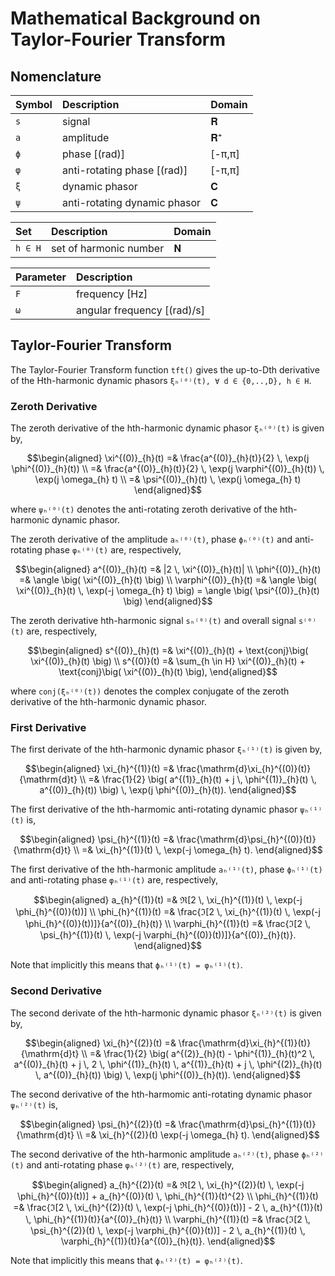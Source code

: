 # Mathematical Background on Taylor-Fourier Transform

## Nomenclature

| Symbol    | Description                   | Domain    |
|:----------|:------------------------------|:----------|
| `s`       | signal                        | 𝐑         |
| `a`       | amplitude                     | 𝐑⁺        |
| `ϕ`       | phase [(rad)]                 | [-π,π]    |
| `φ`       | anti-rotating phase [(rad)]   | [-π,π]    |
| `ξ`       | dynamic phasor                | 𝐂         |
| `ψ`       | anti-rotating dynamic phasor  | 𝐂         |

| Set       | Description                   | Domain    |
|:----------|:------------------------------|:----------|
| `h ∈ H`   | set of harmonic number        | 𝐍         |

| Parameter | Description                   |
|:----------|:------------------------------|
| `F`       | frequency [Hz]                |
| `ω`       | angular frequency [(rad)/s]   |

## Taylor-Fourier Transform

The Taylor-Fourier Transform function `tft()` gives the up-to-Dth derivative of 
the Hth-harmonic dynamic phasors `ξₕ⁽ᵈ⁾(t), ∀ d ∈ {0,..,D}, h ∈ H`. 

### Zeroth Derivative

The zeroth derivative of the hth-harmonic dynamic phasor `ξₕ⁽⁰⁾(t)` is given by,
```math
\begin{aligned}
    \xi^{(0)}_{h}(t)        =& \frac{a^{(0)}_{h}(t)}{2} \, \exp(j \phi^{(0)}_{h}(t)) \\
                            =& \frac{a^{(0)}_{h}(t)}{2} \, \exp(j \varphi^{(0)}_{h}(t)) \, \exp(j \omega_{h} t) \\
                            =& \psi^{(0)}_{h}(t) \, \exp(j \omega_{h} t)

\end{aligned}
```
where `ψₕ⁽⁰⁾(t)` denotes the anti-rotating zeroth derivative of the hth-harmonic 
dynamic phasor. 

The zeroth derivative of the amplitude `aₕ⁽⁰⁾(t)`, phase `ϕₕ⁽⁰⁾(t)` and anti-rotating 
phase `φₕ⁽⁰⁾(t)` are, respectively,
```math
\begin{aligned}
    a^{(0)}_{h}(t)          =& |2 \, \xi^{(0)}_{h}(t)| \\
    \phi^{(0)}_{h}(t)       =& \angle \big( \xi^{(0)}_{h}(t) \big) \\
    \varphi^{(0)}_{h}(t)    =& \angle \big( \xi^{(0)}_{h}(t) \, \exp(-j \omega_{h} t) \big) = \angle \big( \psi^{(0)}_{h}(t) \big)
\end{aligned}
```
The zeroth derivative hth-harmonic signal `sₕ⁽⁰⁾(t)` and overall signal `s⁽⁰⁾(t)` 
are, respectively,
```math
\begin{aligned}
    s^{(0)}_{h}(t)          =& \xi^{(0)}_{h}(t) + \text{conj}\big( \xi^{(0)}_{h}(t) \big) \\
    s^{(0)}(t)              =& \sum_{h \in H} \xi^{(0)}_{h}(t) + \text{conj}\big( \xi^{(0)}_{h}(t) \big),
\end{aligned}
```
where `conj(ξₕ⁽⁰⁾(t))` denotes the complex conjugate of the zeroth derivative of the 
hth-harmonic dynamic phasor.

### First Derivative

The first derivate of the hth-harmonic dynamic phasor `ξₕ⁽¹⁾(t)` is given by,
```math
\begin{aligned}
    \xi_{h}^{(1)}(t)        =&  \frac{\mathrm{d}\xi_{h}^{(0)}(t)}{\mathrm{d}t} \\
                            =&  \frac{1}{2} \big( a^{(1)}_{h}(t) +
                                j \, \phi^{(1)}_{h}(t) \, a^{(0)}_{h}(t)) \big)
                                \, \exp(j \phi^{(0)}_{h}(t)).

\end{aligned}
```

The first derivative of the hth-harmomic anti-rotating dynamic phasor `ψₕ⁽¹⁾(t)`
is,
```math 
\begin{aligned}
    \psi_{h}^{(1)}(t)       =&  \frac{\mathrm{d}\psi_{h}^{(0)}(t)}{\mathrm{d}t} \\
                            =&  \xi_{h}^{(1)}(t) \, \exp(-j \omega_{h} t).
\end{aligned}
```

The first derivative of the hth-harmonic amplitude `aₕ⁽¹⁾(t)`, phase `ϕₕ⁽¹⁾(t)` and
anti-rotating phase `φₕ⁽¹⁾(t)` are, respectively,
```math
\begin{aligned}
    a_{h}^{(1)}(t)          =& ℜ[2 \, \xi_{h}^{(1)}(t) \, \exp(-j \phi_{h}^{(0)}(t))] \\
    \phi_{h}^{(1)}(t)       =& \frac{ℑ[2 \, \xi_{h}^{(1)}(t) \, \exp(-j \phi_{h}^{(0)}(t))]}{a^{(0)}_{h}(t)} \\
    \varphi_{h}^{(1)}(t)    =& \frac{ℑ[2 \, \psi_{h}^{(1)}(t) \, \exp(-j \varphi_{h}^{(0)}(t))]}{a^{(0)}_{h}(t)}.
\end{aligned}
```
Note that implicitly this means that `ϕₕ⁽¹⁾(t) = φₕ⁽¹⁾(t)`.

### Second Derivative

The second derivate of the hth-harmonic dynamic phasor `ξₕ⁽²⁾(t)` is given by,
```math
\begin{aligned}
    \xi_{h}^{(2)}(t)        =&  \frac{\mathrm{d}\xi_{h}^{(1)}(t)}{\mathrm{d}t} \\
                            =&  \frac{1}{2} \big( 
                                a^{(2)}_{h}(t) - 
                                \phi^{(1)}_{h}(t)^2 \, a^{(0)}_{h}(t) +
                                j \, 2 \, \phi^{(1)}_{h}(t) \, a^{(1)}_{h}(t) +
                                j \, \phi^{(2)}_{h}(t) \, a^{(0)}_{h}(t)) \big)
                                \, \exp(j \phi^{(0)}_{h}(t)).

\end{aligned}
```

The second derivative of the hth-harmomic anti-rotating dynamic phasor `ψₕ⁽²⁾(t)`
is,
```math 
\begin{aligned}
    \psi_{h}^{(2)}(t)       =&  \frac{\mathrm{d}\psi_{h}^{(1)}(t)}{\mathrm{d}t} \\
                            =&  \xi_{h}^{(2)}(t) \exp(-j \omega_{h} t).
\end{aligned}
```

The second derivative of the hth-harmonic amplitude `aₕ⁽²⁾(t)`, phase `ϕₕ⁽²⁾(t)` and
anti-rotating phase `φₕ⁽²⁾(t)` are, respectively,
```math
\begin{aligned}
    a_{h}^{(2)}(t)          =& ℜ[2 \, \xi_{h}^{(2)}(t) \, \exp(-j \phi_{h}^{(0)}(t))] + a_{h}^{(0)}(t) \, \phi_{h}^{(1)}(t)^{2} \\
    \phi_{h}^{(1)}(t)       =& \frac{ℑ[2 \, \xi_{h}^{(2)}(t) \, \exp(-j \phi_{h}^{(0)}(t))] - 2 \, a_{h}^{(1)}(t) \, \phi_{h}^{(1)}(t)}{a^{(0)}_{h}(t)} \\
    \varphi_{h}^{(1)}(t)    =& \frac{ℑ[2 \, \psi_{h}^{(2)}(t) \, \exp(-j \varphi_{h}^{(0)}(t))] - 2 \, a_{h}^{(1)}(t) \, \varphi_{h}^{(1)}(t)}{a^{(0)}_{h}(t)}.
\end{aligned}
```
Note that implicitly this means that `ϕₕ⁽²⁾(t) = φₕ⁽²⁾(t)`.